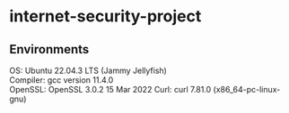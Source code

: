 # internet-security-project

## Environments

OS: Ubuntu 22.04.3 LTS (Jammy Jellyfish)  
Compiler: gcc version 11.4.0  
OpenSSL: OpenSSL 3.0.2 15 Mar 2022
Curl: curl 7.81.0 (x86_64-pc-linux-gnu)

